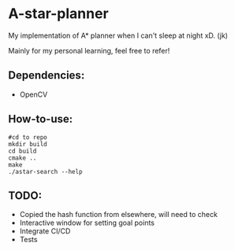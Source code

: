 # A-star-planner

My implementation of A* planner when I can't sleep at night xD. (jk)

Mainly for my personal learning, feel free to refer!

## Dependencies:

* OpenCV

## How-to-use:

```
#cd to repo
mkdir build
cd build
cmake ..
make
./astar-search --help
```

## TODO:

* Copied the hash function from elsewhere, will need to check
* Interactive window for setting goal points
* Integrate CI/CD
* Tests